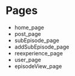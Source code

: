 # Pages
- home_page
- post_page
- subEpisode_page
- addSubEpisode_page
- reexperience_page
- user_page
- episodeView_page
